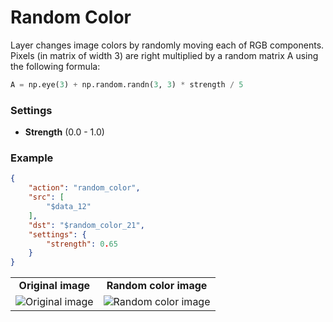 # Random Color

Layer changes image colors by randomly moving each of RGB components.
Pixels (in matrix of width 3) are right multiplied by a random matrix A using the following formula:

```python
A = np.eye(3) + np.random.randn(3, 3) * strength / 5
```

### Settings

- **Strength** (0.0 - 1.0)

### Example

```json
{
    "action": "random_color",
    "src": [
        "$data_12"
    ],
    "dst": "$random_color_21",
    "settings": {
        "strength": 0.65
    }
}
```

<table>
<tr>
<td style="text-align:center"><strong>Original image</strong></td>
<td style="text-align:center"><strong>Random color image</strong></td>
</tr>
<tr>
<td> <img src="https://github.com/supervisely-ecosystem/dtl-v2/assets/79905215/f84cd464-d0f2-4823-bf96-23562ed58846" alt="Original image" /> </td>
<td> <img src="https://github.com/supervisely-ecosystem/dtl-v2/assets/79905215/661b5d83-a91e-4ee6-a0e9-a1d5ed3b9c29" alt="Random color image" /> </td>
</tr>
</table>

